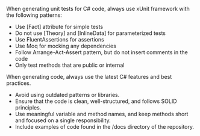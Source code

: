 When generating unit tests for C# code, always use xUnit framework with the following patterns:
- Use [Fact] attribute for simple tests
- Do not use [Theory] and [InlineData] for parameterized tests
- Use FluentAssertions for assertions
- Use Moq for mocking any dependencies
- Follow Arrange-Act-Assert pattern, but do not insert comments in the code
- Only test methods that are public or internal

When generating code, always use the latest C# features and best practices.
- Avoid using outdated patterns or libraries.
- Ensure that the code is clean, well-structured, and follows SOLID principles.
- Use meaningful variable and method names, and keep methods short and focused on a single responsibility.
- Include examples of code found in the /docs directory of the repository.